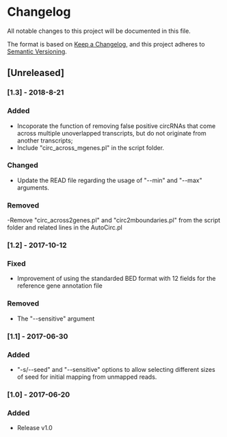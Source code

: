 # Changelog
All notable changes to this project will be documented in this file.

The format is based on [Keep a Changelog](https://keepachangelog.com/en/1.0.0/),
and this project adheres to [Semantic Versioning](https://semver.org/spec/v2.0.0.html).

## [Unreleased]


### [1.3] - 2018-8-21
### Added
- Incoporate the function of removing false positive circRNAs that come across multiple unoverlapped transcripts, but do not originate from another transcripts;
- Include "circ_across_mgenes.pl" in the script folder.

### Changed
- Update the READ file regarding the usage of "--min" and "--max" arguments.

### Removed
-Remove "circ_across2genes.pl" and "circ2mboundaries.pl" from the script folder and related lines in the AutoCirc.pl

### [1.2] - 2017-10-12
### Fixed
- Improvement of using the standarded BED format with 12 fields for the reference gene annotation file

### Removed
- The "--sensitive" argument 


### [1.1] - 2017-06-30
### Added
- "-s/--seed" and "--sensitive" options to allow selecting different sizes of seed for initial mapping from unmapped reads.


### [1.0] - 2017-06-20
### Added
- Release v1.0
